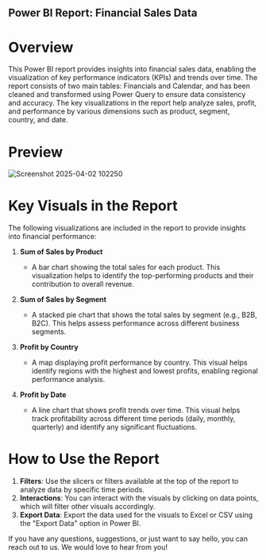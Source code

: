 ## Power BI Report: Financial Sales Data
# Overview
This Power BI report provides insights into financial sales data, enabling the visualization of key performance indicators (KPIs) and trends over time. 
The report consists of two main tables: Financials and Calendar, and has been cleaned and transformed using Power Query to ensure data consistency and accuracy.
The key visualizations in the report help analyze sales, profit, and performance by various dimensions such as product, segment, country, and date.

# Preview
![Screenshot 2025-04-02 102250](https://github.com/user-attachments/assets/88020b9e-138d-4587-9ce5-bb0a001871de)

# Key Visuals in the Report
The following visualizations are included in the report to provide insights into financial performance:

1. **Sum of Sales by Product**
   - A bar chart showing the total sales for each product. This visualization helps to identify the top-performing products and their contribution to overall revenue.

2. **Sum of Sales by Segment**
   - A stacked pie chart that shows the total sales by segment (e.g., B2B, B2C). This helps assess performance across different business segments.

3. **Profit by Country**
   - A map displaying profit performance by country. This visual helps identify regions with the highest and lowest profits, enabling regional performance analysis.

4. **Profit by Date**
   - A line chart that shows profit trends over time. This visual helps track profitability across different time periods (daily, monthly, quarterly) and identify any significant fluctuations.

# How to Use the Report
1. **Filters**: Use the slicers or filters available at the top of the report to analyze data by specific time periods.
2. **Interactions**: You can interact with the visuals by clicking on data points, which will filter other visuals accordingly.
3. **Export Data**: Export the data used for the visuals to Excel or CSV using the "Export Data" option in Power BI.


If you have any questions, suggestions, or just want to say hello, you can reach out to us.
We would love to hear from you!
